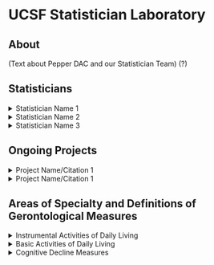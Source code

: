 #  UCSF Statistician Laboratory

## About

(Text about Pepper DAC and our Statistician Team) (?)

## Statisticians

<details>
  <summary> Statistician Name 1 </summary>
  <br>
  Projects
  </details>
  
  <details>
  <summary> Statistician Name 2 </summary>
  <br>
  Projects
  </details>
  
  <details>
  <summary> Statistician Name 3 </summary>
  <br>
  Projects
  </details>

## Ongoing Projects

<details>
  <summary> Project Name/Citation 1 </summary>
  <br>
  Projects/Citations
  </details>
  
  <details>
  <summary> Project Name/Citation 1 </summary>
  <br>
  Projects/Citations
  </details>
  
## Areas of Specialty and Definitions of Gerontological Measures
 
 <details>
  <summary> Instrumental Activities of Daily Living </summary>
  <br>
  (Usage in a recent citation?)
  </details>
  
  <details>
  <summary> Basic Activities of Daily Living </summary>
  <br>
  (Usage in a recent citation?)
  </details>
  
  <details>
  <summary> Cognitive Decline Measures </summary>
  <br>
  (Usage in a recent citation?)
  </details>

  
  
  
